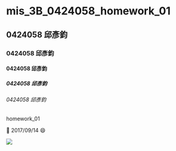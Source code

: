 # mis_3B_0424058_homework_01
## 0424058 邱彥鈞 
### 0424058 邱彥鈞 
#### 0424058 邱彥鈞 
##### 0424058 邱彥鈞 
###### 0424058 邱彥鈞 
homework_01

:date: 2017/09/14 :smile:

![]("")
